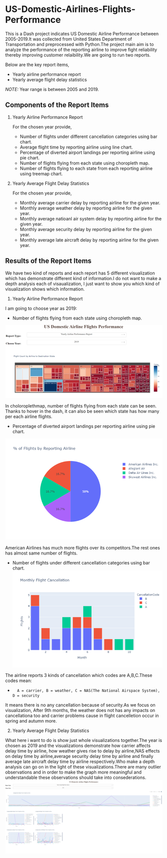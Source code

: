 # US-Domestic-Airlines-Flights-Performance
This is a Dash project indicates US Domestic Airline Performance between 2005-2019.It was collected from United States Department of Transportation and preprocessed with Python.The project main aim is to analyze the performance of the reporting airline to improve fight reliability thereby improving customer relaibility.We are going to  run two reports.

Below are the key report items,

-   Yearly airline performance report 
-   Yearly average flight delay statistics

_NOTE:_ Year range is between 2005 and 2019.

## Components of the Report Items

1.  Yearly Airline Performance Report 

    For the chosen year provide,

    -   Number of flights under different cancellation categories using bar chart.
    -   Average flight time by reporting airline using line chart.
    -   Percentage of diverted airport landings per reporting airline using pie chart.
    -   Number of flights flying from each state using choropleth map.
    -   Number of flights flying to each state from each reporting airline using treemap chart.
2.  Yearly Average Flight Delay Statistics

    For the chosen year provide,

    -   Monthly average carrier delay by reporting airline for the given year.
    -   Monthly average weather delay by reporting airline for the given year.
    -   Monthly average natioanl air system delay by reporting airline for the given year.
    -   Monthly average security delay by reporting airline for the given year.
    -   Monthly average late aircraft delay by reporting airline for the given year.

## Results of  the Report Items

We have two kind of reports and each report has 5 different visualization which has demonstrate different kind of information.I do not want to make a depth analysis each of visaualization, I just want to show you which kind of visualization shows which information.

1.  Yearly Airline Performance Report 

I am going to choose year as 2019:
-   Number of flights flying from each state using choropleth map.

![alt text](https://github.com/bozanomer/US-Domestic-Airline-Flights-Performance/blob/main/Visualizations/Choloromap.PNG)

In choloroplethmap,  number of flights flying from each state can be seen. Thanks to hover in the dash, it can also be seen which state has how many per each airline flights.

-   Percentage of diverted airport landings per reporting airline using pie chart.

![alt text](https://github.com/bozanomer/US-Domestic-Airline-Flights-Performance/blob/main/Visualizations/newplot.png)

American Airlines has much more flights over its competitors.The rest ones has almost same number of flights.

-   Number of flights under different cancellation categories using bar chart.
![alt text](https://github.com/bozanomer/US-Domestic-Airline-Flights-Performance/blob/main/Visualizations/CancelletionCode.png)

The airline reports 3 kinds of cancellation which codes are A,B,C.These codes mean:
-       A = carrier, B = weather, C = NAS(The National Airspace System), D = security
It means there is no any cancellation because of security.As we focus on visualization, After 9th months, the weather does not has any impacts on cancellationa too and carrier problems cause in flight cancelletion occur in spring and autumn more.


2.  Yearly Average Flight Delay Statistics

What here i want to do is show  just whole visualizations together.The year is chosen as 2019 and the visualizations demonstrate how carrier affects delay time by airline, how weather gives rise to delay by airline,NAS effects on delay time by airline,average security delay time by airline and finally average late aircraft delay time by airline respectively.Who make a depth analysis can go on in the light of these visualizations.There are many outlier observations and in order to make the graph more meaningful and understandable these observations should take into consederations.
![alt text](https://github.com/bozanomer/US-Domestic-Airline-Flights-Performance/blob/main/Visualizations/Statistics.PNG)

